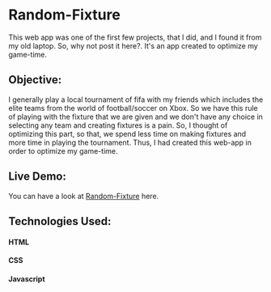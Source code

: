 # Random-Fixture

This web app was one of the first few projects, that I did, and I found it from my old laptop. So, why not post it here?. It's an app created to optimize my game-time.

## Objective:

I generally play a local tournament of fifa with my friends which includes the elite teams from the world of football/soccer on Xbox. So we have this rule of playing with the fixture that we are given and we don't have any choice in selecting any team and creating fixtures is a pain. So, I thought of optimizing this part, so that, we spend less time on making fixtures and more time in playing the tournament. Thus, I had created this web-app in order to optimize my game-time.

## Live Demo:

You can have a look at <a href="https://siddhant1419.github.io/Random-Fixture/">Random-Fixture</a> here. 

## Technologies Used:

#### HTML
#### CSS
#### Javascript
